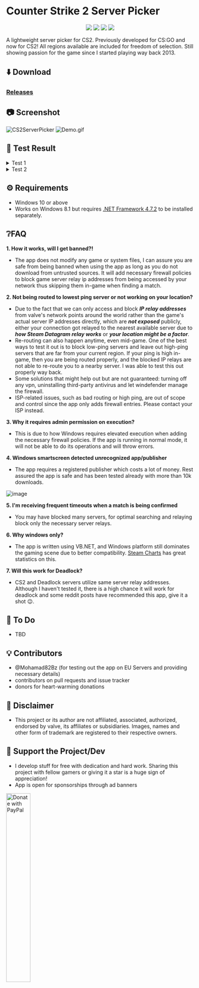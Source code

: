 # Counter Strike 2 Server Picker
<div align="center">

  <a href="https://api.github.com/repositories/649341649/releases"><img src="https://img.shields.io/github/downloads/FN-FAL113/cs2-server-picker/total.svg"/></a>
  <img src="https://img.shields.io/github/license/FN-FAL113/cs2-server-picker"/>
  <img src="https://img.shields.io/github/v/release/FN-FAL113/cs2-server-picker"/>
  <img src="https://img.shields.io/github/stars/FN-FAL113/cs2-server-picker"/>

</div>
A lightweight server picker for CS2. Previously developed for CS:GO and now for CS2! All regions available are included for freedom of selection. Still showing passion for the game since I started playing way back 2013.

## ⬇️ Download
### [Releases](https://github.com/FN-FAL113/csgo-server-picker/releases)

## 📷 Screenshot
![CS2ServerPicker](https://github.com/user-attachments/assets/e5c7c2a7-c560-4826-bcd5-9540d66abec6)
![Demo.gif](https://github.com/FN-FAL113/cs2-server-picker/assets/88238718/a46e515c-d591-49e2-ac98-f6f0088bf8eb)

## 🧪 Test Result
<details>
  <summary>Test 1</summary>

  ![Initial Setup](https://github.com/user-attachments/assets/3461718d-a33a-47f0-aef2-156ed76b5e1b)
  ![In-Game Result](https://github.com/user-attachments/assets/e26bd22f-bd0c-4c70-891d-a5ae6f091e40)
</details>

<details>
  <summary>Test 2</summary>
  
  ![Screenshot 2025-06-06 193216](https://github.com/user-attachments/assets/c15af912-d964-4461-b706-2a8bb0c2d00b)
  ![20250606193344_1](https://github.com/user-attachments/assets/57ae9c7f-afca-42fa-b88a-9e77bca83570)
  ![20250608195438_1](https://github.com/user-attachments/assets/d7ebd25f-6f17-414d-994f-f217b2d05864)
</details>

## ⚙️ Requirements
- Windows 10 or above
- Works on Windows 8.1 but requires [.NET Framework 4.7.2](https://dotnet.microsoft.com/en-us/download/dotnet-framework/thank-you/net472-web-installer) to be installed separately.

## ❔FAQ
**1. How it works, will I get banned?!**
 - The app does not modify any game or system files, I can assure you are safe from being banned when using the app as long as you do not download from untrusted sources. It will add necessary firewall policies to block game server relay ip addresses from being accessed by your network thus skipping them in-game when finding a match.

**2. Not being routed to lowest ping server or not working on your location?**
  - Due to the fact that we can only access and block **_IP relay addresses_** from valve's network points around the world rather than the game's actual server IP addresses directly, which are **_not exposed_** publicly, either your connection got relayed to the nearest available server due to **_how Steam Datagram relay works_** or **_your location might be a factor_**. 
- Re-routing can also happen anytime, even mid-game. One of the best ways to test it out is to block low-ping servers and leave out high-ping servers that are far from your current region. If your ping is high in-game, then you are being routed properly, and the blocked IP relays are not able to re-route you to a nearby server. I was able to test this out properly way back.
- Some solutions that might help out but are not guaranteed: turning off any vpn, uninstalling third-party antivirus and let windefender manage the firewall.
- ISP-related issues, such as bad routing or high ping, are out of scope and control since the app only adds firewall entries. Please contact your ISP instead.

**3. Why it requires admin permission on execution?<br>**
  - This is due to how Windows requires elevated execution when adding the necessary firewall policies. If the app is running in normal mode, it will not be able to do its operations and will throw errors.

**4. Windows smartscreen detected unrecognized app/publisher<br>**
  - The app requires a registered publisher which costs a lot of money. Rest assured the app is safe and has been tested already with more than 10k downloads.

![image](https://github.com/FN-FAL113/csgo-server-picker/assets/88238718/fe0af8a8-4195-457e-bbbf-3a772e7f646c)

**5. I'm receiving frequent timeouts when a match is being confirmed<br>**
  - You may have blocked many servers, for optimal searching and relaying block only the necessary server relays.

**6. Why windows only?<br>**
  - The app is written using VB.NET, and Windows platform still dominates the gaming scene due to better compatibility. [Steam Charts](https://store.steampowered.com/hwsurvey/) has great statistics on this.

**7. Will this work for Deadlock?**
  - CS2 and Deadlock servers utilize same server relay addresses. Although I haven't tested it, there is a high chance it will work for deadlock and some reddit posts have recommended this app, give it a shot 😉.

## 📔 To Do
- TBD

## 💡 Contributors
- @Mohamad82Bz (for testing out the app on EU Servers and providing necessary details)
- contributors on pull requests and issue tracker
- donors for heart-warming donations

## 🔽 Disclaimer
- This project or its author are not affiliated, associated, authorized, endorsed by valve, its affiliates or subsidiaries. Images, names and other form of trademark are registered to their respective owners.

## 💖 Support the Project/Dev
- I develop stuff for free with dedication and hard work. Sharing this project with fellow gamers or giving it a star is a huge sign of appreciation!</br>
- App is open for sponsorships through ad banners
<a href="https://www.paypal.com/paypalme/fnfal113" target=_blank>
  <img src="https://raw.githubusercontent.com/stefan-niedermann/paypal-donate-button/master/paypal-donate-button.png" alt="Donate with PayPal" width="36%" />
</a>
